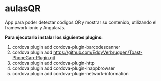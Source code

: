 # aulasQR
App para poder detectar códigos QR y mostrar su contenido, utilizando el framework ionic y AngularJs.

**Para ejecutarlo instalar los siguientes plugins:**

1. cordova plugin add cordova-plugin-barcodescanner
2. cordova plugin add https://github.com/EddyVerbruggen/Toast-PhoneGap-Plugin.git
3. cordova plugin add cordova-plugin-http
4. cordova plugin add cordova-plugin-inappbrowser
5. cordova plugin add cordova-plugin-network-information



